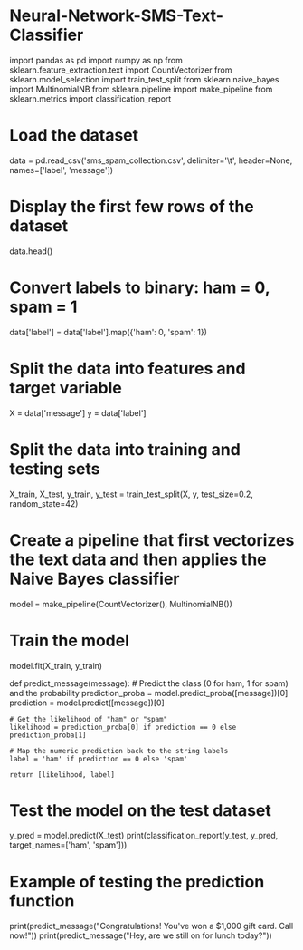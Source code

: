 # Neural-Network-SMS-Text-Classifier

import pandas as pd
import numpy as np
from sklearn.feature_extraction.text import CountVectorizer
from sklearn.model_selection import train_test_split
from sklearn.naive_bayes import MultinomialNB
from sklearn.pipeline import make_pipeline
from sklearn.metrics import classification_report

# Load the dataset
data = pd.read_csv('sms_spam_collection.csv', delimiter='\t', header=None, names=['label', 'message'])

# Display the first few rows of the dataset
data.head()


# Convert labels to binary: ham = 0, spam = 1
data['label'] = data['label'].map({'ham': 0, 'spam': 1})

# Split the data into features and target variable
X = data['message']
y = data['label']

# Split the data into training and testing sets
X_train, X_test, y_train, y_test = train_test_split(X, y, test_size=0.2, random_state=42)

# Create a pipeline that first vectorizes the text data and then applies the Naive Bayes classifier
model = make_pipeline(CountVectorizer(), MultinomialNB())

# Train the model
model.fit(X_train, y_train)


def predict_message(message):
    # Predict the class (0 for ham, 1 for spam) and the probability
    prediction_proba = model.predict_proba([message])[0]
    prediction = model.predict([message])[0]
    
    # Get the likelihood of "ham" or "spam"
    likelihood = prediction_proba[0] if prediction == 0 else prediction_proba[1]
    
    # Map the numeric prediction back to the string labels
    label = 'ham' if prediction == 0 else 'spam'
    
    return [likelihood, label]


# Test the model on the test dataset
y_pred = model.predict(X_test)
print(classification_report(y_test, y_pred, target_names=['ham', 'spam']))

# Example of testing the prediction function
print(predict_message("Congratulations! You've won a $1,000 gift card. Call now!"))
print(predict_message("Hey, are we still on for lunch today?"))
